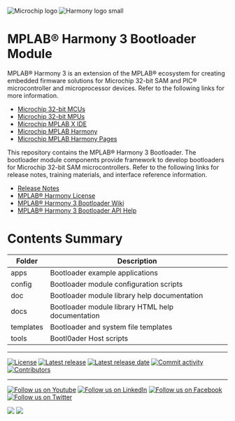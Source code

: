 ![Microchip logo](https://raw.githubusercontent.com/wiki/Microchip-MPLAB-Harmony/Microchip-MPLAB-Harmony.github.io/images/microchip_logo.png)
![Harmony logo small](https://raw.githubusercontent.com/wiki/Microchip-MPLAB-Harmony/Microchip-MPLAB-Harmony.github.io/images/microchip_mplab_harmony_logo_small.png)

# MPLAB® Harmony 3 Bootloader Module

MPLAB® Harmony 3 is an extension of the MPLAB® ecosystem for creating
embedded firmware solutions for Microchip 32-bit SAM and PIC® microcontroller
and microprocessor devices. Refer to the following links for more information.

- [Microchip 32-bit MCUs](https://www.microchip.com/design-centers/32-bit)
- [Microchip 32-bit MPUs](https://www.microchip.com/design-centers/32-bit-mpus)
- [Microchip MPLAB X IDE](https://www.microchip.com/mplab/mplab-x-ide)
- [Microchip MPLAB Harmony](https://www.microchip.com/mplab/mplab-harmony)
- [Microchip MPLAB Harmony Pages](https://microchip-mplab-harmony.github.io/)

This repository contains the MPLAB® Harmony 3 Bootloader. The bootloader module
components provide framework to develop bootloaders for Microchip 32-bit SAM
microcontrollers. Refer to the following links for release notes, training materials,
and interface reference information.

- [Release Notes](./release_notes.md)
- [MPLAB® Harmony License](mplab_harmony_license.md)
- [MPLAB® Harmony 3 Bootloader Wiki](https://github.com/Microchip-MPLAB-Harmony/bootloader/wiki)
- [MPLAB® Harmony 3 Bootloader API Help](https://microchip-mplab-harmony.github.io/bootloader)

# Contents Summary

| Folder    | Description                                                |
|-----------|------------------------------------------------------------|
| apps      | Bootloader example applications                            |
| config    | Bootloader module configuration scripts                    |
| doc       | Bootloader module library help documentation               |
| docs      | Bootloader module library HTML help documentation          |
| templates | Bootloader and system file templates                       |
| tools     | Bootl0ader Host scripts                                    |


____

[![License](https://img.shields.io/badge/license-Harmony%20license-orange.svg)](https://github.com/Microchip-MPLAB-Harmony/bootloader/blob/master/mplab_harmony_license.md)
[![Latest release](https://img.shields.io/github/release/Microchip-MPLAB-Harmony/bootloader.svg)](https://github.com/Microchip-MPLAB-Harmony/bootloader/releases/latest)
[![Latest release date](https://img.shields.io/github/release-date/Microchip-MPLAB-Harmony/bootloader.svg)](https://github.com/Microchip-MPLAB-Harmony/bootloader/releases/latest)
[![Commit activity](https://img.shields.io/github/commit-activity/y/Microchip-MPLAB-Harmony/bootloader.svg)](https://github.com/Microchip-MPLAB-Harmony/bootloader/graphs/commit-activity)
[![Contributors](https://img.shields.io/github/contributors-anon/Microchip-MPLAB-Harmony/bootloader.svg)]()

____

[![Follow us on Youtube](https://img.shields.io/badge/Youtube-Follow%20us%20on%20Youtube-red.svg)](https://www.youtube.com/user/MicrochipTechnology)
[![Follow us on LinkedIn](https://img.shields.io/badge/LinkedIn-Follow%20us%20on%20LinkedIn-blue.svg)](https://www.linkedin.com/company/microchip-technology)
[![Follow us on Facebook](https://img.shields.io/badge/Facebook-Follow%20us%20on%20Facebook-blue.svg)](https://www.facebook.com/microchiptechnology/)
[![Follow us on Twitter](https://img.shields.io/twitter/follow/MicrochipTech.svg?style=social)](https://twitter.com/MicrochipTech)

[![](https://img.shields.io/github/stars/Microchip-MPLAB-Harmony/core.svg?style=social)]()
[![](https://img.shields.io/github/watchers/Microchip-MPLAB-Harmony/core.svg?style=social)]()


